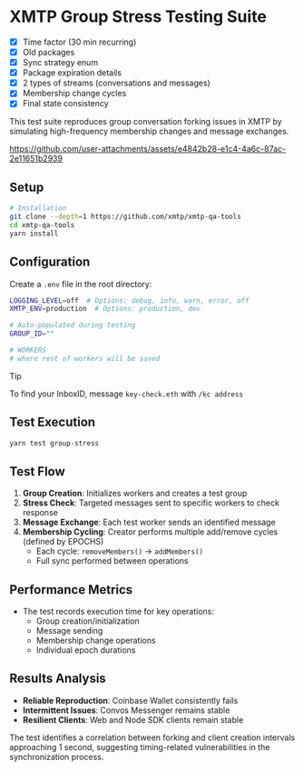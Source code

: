 # XMTP Group Stress Testing Suite

- [x] Time factor (30 min recurring)
- [x] Old packages
- [x] Sync strategy enum
- [x] Package expiration details
- [x] 2 types of streams (conversations and messages)
- [x] Membership change cycles
- [x] Final state consistency

This test suite reproduces group conversation forking issues in XMTP by simulating high-frequency membership changes and message exchanges.

https://github.com/user-attachments/assets/e4842b28-e1c4-4a6c-87ac-2e11651b2939

## Setup

```bash
# Installation
git clone --depth=1 https://github.com/xmtp/xmtp-qa-tools
cd xmtp-qa-tools
yarn install
```

## Configuration

Create a `.env` file in the root directory:

```bash
LOGGING_LEVEL=off  # Options: debug, info, warn, error, off
XMTP_ENV=production  # Options: production, dev

# Auto-populated during testing
GROUP_ID=""

# WORKERS
# where rest of workers will be saved
```

> [!TIP]
> To find your InboxID, message `key-check.eth` with `/kc address`

## Test Execution

```bash
yarn test group-stress
```

## Test Flow

1. **Group Creation**: Initializes workers and creates a test group
2. **Stress Check**: Targeted messages sent to specific workers to check response
3. **Message Exchange**: Each test worker sends an identified message
4. **Membership Cycling**: Creator performs multiple add/remove cycles (defined by EPOCHS)
   - Each cycle: `removeMembers()` → `addMembers()`
   - Full sync performed between operations

## Performance Metrics

- The test records execution time for key operations:
  - Group creation/initialization
  - Message sending
  - Membership change operations
  - Individual epoch durations

## Results Analysis

- **Reliable Reproduction**: Coinbase Wallet consistently fails
- **Intermittent Issues**: Convos Messenger remains stable
- **Resilient Clients**: Web and Node SDK clients remain stable

The test identifies a correlation between forking and client creation intervals approaching 1 second, suggesting timing-related vulnerabilities in the synchronization process.
